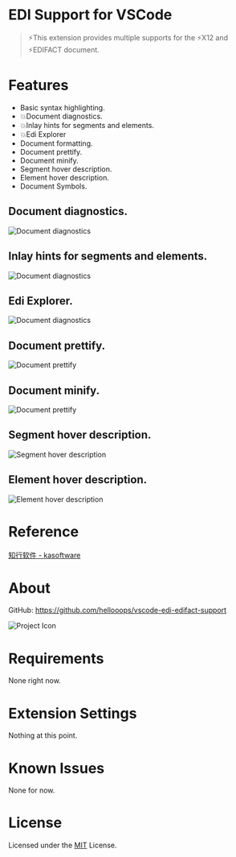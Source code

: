 # EDI Support for VSCode

> ⚡This extension provides multiple supports for the ⚡X12 and ⚡EDIFACT document.

# Features

- Basic syntax highlighting.
- 💥Document diagnostics.
- 💥Inlay hints for segments and elements.
- 💥Edi Explorer
- Document formatting.
- Document prettify.
- Document minify.
- Segment hover description.
- Element hover description.
- Document Symbols.



## Document diagnostics.
<p><img src="./docs/images/diagnostics.png" alt="Document diagnostics"/></p>

## Inlay hints for segments and elements.
<p><img src="./docs/images/inlayHints.png" alt="Document diagnostics"/></p>

## Edi Explorer.
<p><img src="./docs/images/edi-support-explorer.png" alt="Document diagnostics"/></p>

## Document prettify.

<p><img src="./docs/images/document-prettify.gif" alt="Document prettify"/></p>

## Document minify.

<p><img src="./docs/images/document-minify.gif" alt="Document prettify"/></p>

## Segment hover description.

<p><img src="./docs/images/segment-hover.png" alt="Segment hover description"/></p>

## Element hover description.

<p><img src="./docs/images/element-hover.png" alt="Element hover description"/></p>

# Reference
[知行软件 - kasoftware](https://www.kasoftware.com)

# About

GitHub: https://github.com/hellooops/vscode-edi-edifact-support

![Project Icon](./docs/images/icon-128x128.png)

# Requirements

None right now.

# Extension Settings

Nothing at this point.

# Known Issues

None for now.

# License

Licensed under the [MIT](https://github.com/hellooops/vscode-edi-edifact-support/blob/main/LICENSE) License.